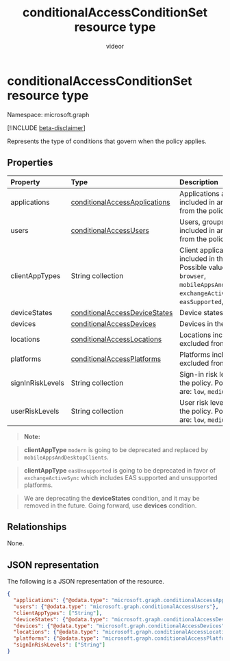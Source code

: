 ﻿---
title: "conditionalAccessConditionSet resource type"
description: "Represents the type of conditions that govern when the policy applies."
localization_priority: Normal
author: "videor"
ms.prod: "microsoft-identity-platform"
doc_type: resourcePageType
---

# conditionalAccessConditionSet resource type

Namespace: microsoft.graph

[!INCLUDE [beta-disclaimer](../../includes/beta-disclaimer.md)]

Represents the type of conditions that govern when the policy applies.

## Properties

| Property         | Type                                                              | Description                                                                                                                                                           |
| :--------------- | :---------------------------------------------------------------- | :-------------------------------------------------------------------------------------------------------------------------------------------------------------------- |
| applications     | [conditionalAccessApplications](conditionalaccessapplications.md) | Applications and user actions included in and excluded from the policy. Required.                                                                                     |
| users            | [conditionalAccessUsers](conditionalaccessusers.md)               | Users, groups, and roles included in and excluded from the policy. Required.                                                                                          |
| clientAppTypes   | String collection                                                 | Client application types included in the policy. Possible values are: `all`, `browser`, `mobileAppsAndDesktopClients`, `exchangeActiveSync`, `easSupported`, `other`. |
| deviceStates     | [conditionalAccessDeviceStates](conditionalaccessdevicestates.md) | Device states in the policy.                                                                                                                                          |
| devices          | [conditionalAccessDevices](conditionalaccessdevices.md)           | Devices in the policy.                                                                                                                                                |
| locations        | [conditionalAccessLocations](conditionalaccesslocations.md)       | Locations included in and excluded from the policy.                                                                                                                   |
| platforms        | [conditionalAccessPlatforms](conditionalaccessplatforms.md)       | Platforms included in and excluded from the policy.                                                                                                                   |
| signInRiskLevels | String collection                                                 | Sign-in risk levels included in the policy. Possible values are: `low`, `medium`, `high`, `none`.                                                                     |
| userRiskLevels   | String collection                                                 | User risk levels included in the policy. Possible values are: `low`, `medium`, `high`, `none`.                                                                        |

>**Note:** 

>**clientAppType** `modern` is going to be deprecated and replaced by `mobileAppsAndDesktopClients`. 

>**clientAppType** `easUnsupported` is going to be deprecated in favor of `exchangeActiveSync` which includes EAS supported and unsupported platforms. 

>We are deprecating the **deviceStates** condition, and it may be removed in the future. Going forward, use **devices** condition.

## Relationships

None.

## JSON representation

The following is a JSON representation of the resource.

<!-- {
  "blockType": "resource",
  "optionalProperties": [
    "clientAppTypes",
    "deviceStates",
    "devices",
    "locations",
    "platforms",
    "signInRiskLevels"
  ],
  "@odata.type": "microsoft.graph.conditionalAccessConditionSet",
  "baseType": null
}-->

```json
{
  "applications": {"@odata.type": "microsoft.graph.conditionalAccessApplications"},
  "users": {"@odata.type": "microsoft.graph.conditionalAccessUsers"},
  "clientAppTypes": ["String"],
  "deviceStates": {"@odata.type": "microsoft.graph.conditionalAccessDeviceStates"},
  "devices": {"@odata.type": "microsoft.graph.conditionalAccessDevices"},
  "locations": {"@odata.type": "microsoft.graph.conditionalAccessLocations"},
  "platforms": {"@odata.type": "microsoft.graph.conditionalAccessPlatforms"},
  "signInRiskLevels": ["String"]
}
```

<!-- uuid: 16cd6b66-4b1a-43a1-adaf-3a886856ed98
2019-02-04 14:57:30 UTC -->

<!-- {
  "type": "#page.annotation",
  "description": "conditionalAccessConditionset resource",
  "keywords": "",
  "section": "documentation",
  "tocPath": ""
}-->
